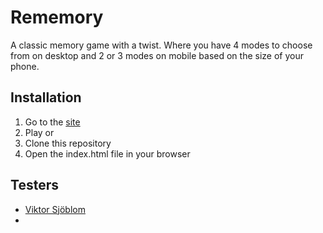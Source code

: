# Rememory
A classic memory game with a twist.
Where you have 4 modes to choose from on desktop and 2 or 3 modes on mobile based on the size of your phone.

## Installation
1. Go to the [site](https://fuzzymemory.netlify.com/)
2. Play
or
1. Clone this repository
2. Open the index.html file in your browser

## Testers 
- [Viktor Sjöblom](https://github.com/ViktorSjoblom)
-